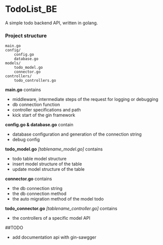 # TodoList_BE
A simple todo backend API, written in golang.

### Project structure
```
main.go
config/
    config.go
    database.go
models/
    todo_model.go
    connector.go
controllers/
    todo_controllers.go
```
**main.go** contains
 - middleware, intermediate steps of the request for logging or debugging
 - db connection function
 - controller specifications and path
 - kick start of the gin framework

**config.go & database.go** contain
 - database configuration and generation of the connection string
 - debug config

**todo_model.go** *[tablename_model.go]* contains
 - todo table model structure
 - insert model structure of the table
 - update model structure of the table

**connector.go** contains
 - the db connection string
 - the db connection method
 - the auto migration method of the model todo

**todo_connector.go** *[tablename_controller.go]* contains
 - the controllers of a specific model API



##TODO
 - add documentation api with gin-sawgger